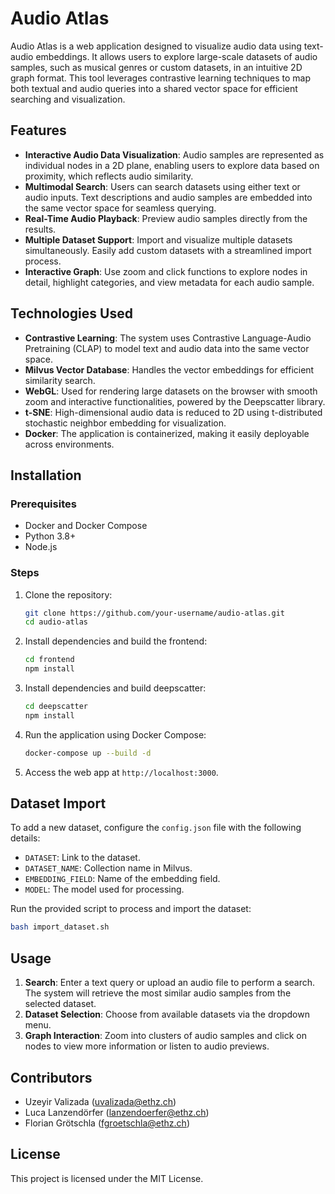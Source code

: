 
# Audio Atlas

Audio Atlas is a web application designed to visualize audio data using text-audio embeddings. It allows users to explore large-scale datasets of audio samples, such as musical genres or custom datasets, in an intuitive 2D graph format. This tool leverages contrastive learning techniques to map both textual and audio queries into a shared vector space for efficient searching and visualization.

## Features

- **Interactive Audio Data Visualization**: Audio samples are represented as individual nodes in a 2D plane, enabling users to explore data based on proximity, which reflects audio similarity.
- **Multimodal Search**: Users can search datasets using either text or audio inputs. Text descriptions and audio samples are embedded into the same vector space for seamless querying.
- **Real-Time Audio Playback**: Preview audio samples directly from the results.
- **Multiple Dataset Support**: Import and visualize multiple datasets simultaneously. Easily add custom datasets with a streamlined import process.
- **Interactive Graph**: Use zoom and click functions to explore nodes in detail, highlight categories, and view metadata for each audio sample.

## Technologies Used

- **Contrastive Learning**: The system uses Contrastive Language-Audio Pretraining (CLAP) to model text and audio data into the same vector space.
- **Milvus Vector Database**: Handles the vector embeddings for efficient similarity search.
- **WebGL**: Used for rendering large datasets on the browser with smooth zoom and interactive functionalities, powered by the Deepscatter library.
- **t-SNE**: High-dimensional audio data is reduced to 2D using t-distributed stochastic neighbor embedding for visualization.
- **Docker**: The application is containerized, making it easily deployable across environments.

## Installation

### Prerequisites

- Docker and Docker Compose
- Python 3.8+
- Node.js

### Steps

1. Clone the repository:

   ```bash
   git clone https://github.com/your-username/audio-atlas.git
   cd audio-atlas
   ```

2. Install dependencies and build the frontend:

   ```bash
   cd frontend
   npm install
   ```
3. Install dependencies and build deepscatter:
   ```bash
   cd deepscatter
   npm install
   ```
   
4. Run the application using Docker Compose:

   ```bash
   docker-compose up --build -d
   ```

4. Access the web app at `http://localhost:3000`.

## Dataset Import

To add a new dataset, configure the `config.json` file with the following details:

- `DATASET`: Link to the dataset.
- `DATASET_NAME`: Collection name in Milvus.
- `EMBEDDING_FIELD`: Name of the embedding field.
- `MODEL`: The model used for processing.

Run the provided script to process and import the dataset:

```bash
bash import_dataset.sh
```

## Usage

1. **Search**: Enter a text query or upload an audio file to perform a search. The system will retrieve the most similar audio samples from the selected dataset.
2. **Dataset Selection**: Choose from available datasets via the dropdown menu.
3. **Graph Interaction**: Zoom into clusters of audio samples and click on nodes to view more information or listen to audio previews.

## Contributors

- Uzeyir Valizada ([uvalizada@ethz.ch](mailto:uvalizada@ethz.ch))
- Luca Lanzendörfer ([lanzendoerfer@ethz.ch](mailto:lanzendoerfer@ethz.ch))
- Florian Grötschla ([fgroetschla@ethz.ch](mailto:fgroetschla@ethz.ch))

## License

This project is licensed under the MIT License.
